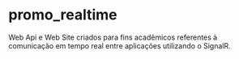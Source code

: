 # promo_realtime
Web Api e Web Site criados para fins acadêmicos referentes à comunicação em tempo real entre aplicações utilizando o SignalR.
